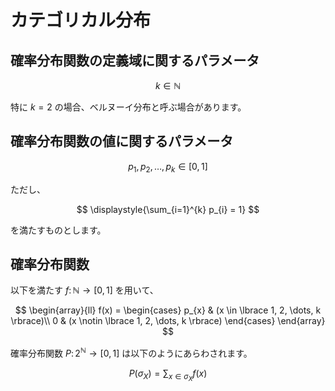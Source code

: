 # カテゴリカル分布

## 確率分布関数の定義域に関するパラメータ
$$
k \in \mathbb{N}
$$

特に $k=2$ の場合、ベルヌーイ分布と呼ぶ場合があります。

## 確率分布関数の値に関するパラメータ
$$
p_{1}, p_{2}, \dots, p_{k} \in [0, 1]
$$

ただし、

$$
\displaystyle{\sum_{i=1}^{k} p_{i} = 1}
$$

を満たすものとします。

## 確率分布関数
以下を満たす $f \colon \mathbb{N} \rightarrow [0, 1]$ を用いて、

$$
\begin{array}{ll}
f(x) = 
\begin{cases}
p_{x} & (x \in \lbrace 1, 2, \dots, k \rbrace)\\
0 & (x \notin \lbrace 1, 2, \dots, k \rbrace)
\end{cases}
\end{array}
$$

確率分布関数 $P \colon 2^{\mathbb{N}} \rightarrow [0, 1]$ は以下のようにあらわされます。

$$
P(\sigma_{X}) = \displaystyle{\sum_{x \in \sigma_{X}} f(x)}
$$
